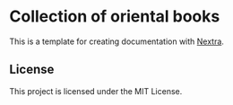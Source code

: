 # Collection of oriental books

This is a template for creating documentation with [Nextra](https://nextra.site).

## License

This project is licensed under the MIT License.
